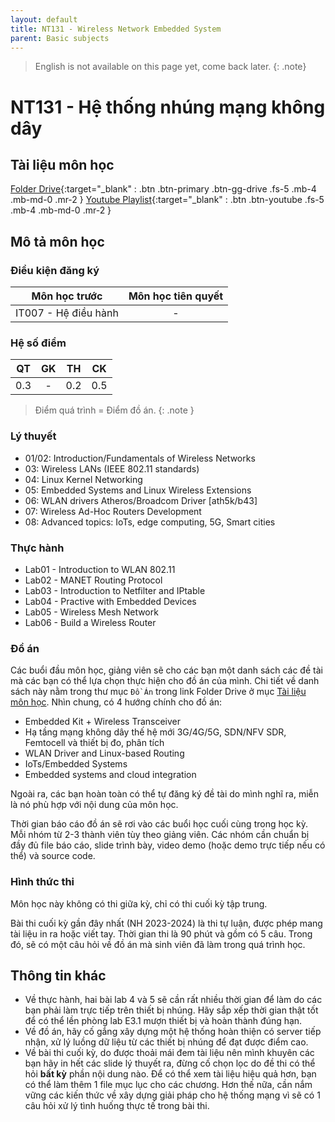 ```yaml
---
layout: default
title: NT131 - Wireless Network Embedded System
parent: Basic subjects
---
```


> English is not available on this page yet, come back later.
{: .note}

# NT131 - Hệ thống nhúng mạng không dây

## Tài liệu môn học

[Folder Drive](https://drive.google.com/drive/folders/1pmyIsFiAJrztIQZ4VHre97fdtYoQKSqE?usp=sharing){:target="_blank" : .btn .btn-primary .btn-gg-drive .fs-5 .mb-4 .mb-md-0 .mr-2 }
[Youtube Playlist](https://youtube.com/playlist?list=PLzGbLqPJwYz3W7P58VEJgwHTRU2NFgrqE&si=Q1KjMpQdW6GLEOdh){:target="_blank" : .btn .btn-youtube .fs-5 .mb-4 .mb-md-0 .mr-2 }

## Mô tả môn học

### Điều kiện đăng ký

| Môn học trước| Môn học tiên quyết  |
|------|-----|
| <center>IT007 - Hệ điều hành</center>| <center>-</center>|

### Hệ số điểm

| QT   | GK  | TH  | CK  |
|------|-----|-----|-----|
| <center> 0.3 </center>| <center> - </center>| <center>0.2</center> | <center>0.5</center> |

> Điểm quá trình = Điểm đồ án.
{: .note }

### Lý thuyết

- 01/02: Introduction/Fundamentals of Wireless Networks
- 03: Wireless LANs (IEEE 802.11 standards)
- 04: Linux Kernel Networking
- 05: Embedded Systems and Linux Wireless Extensions
- 06: WLAN drivers Atheros/Broadcom Driver [ath5k/b43]
- 07: Wireless Ad-Hoc Routers Development
- 08: Advanced topics: IoTs, edge computing, 5G, Smart cities

### Thực hành

- Lab01 - Introduction to WLAN 802.11
- Lab02 - MANET Routing Protocol
- Lab03 - Introduction to Netfilter and IPtable
- Lab04 - Practive with Embedded Devices
- Lab05 - Wireless Mesh Network
- Lab06 - Build a Wireless Router

### Đồ án

Các buổi đầu môn học, giảng viên sẽ cho các bạn một danh sách các đề tài mà các bạn có thể lựa chọn thực hiện cho đồ án của mình. Chi tiết về danh sách này nằm trong thư mục `Đồ Án` trong link Folder Drive ở mục [Tài liệu môn học](#tài-liệu-môn-học). Nhìn chung, có 4 hướng chính cho đồ án:

- Embedded Kit + Wireless Transceiver
- Hạ tầng mạng không dây thế hệ mới 3G/4G/5G, SDN/NFV SDR, Femtocell và
thiết bị đo, phân tích
- WLAN Driver and Linux-based Routing
- IoTs/Embedded Systems
- Embedded systems and cloud integration

Ngoài ra, các bạn hoàn toàn có thể tự đăng ký đề tài do mình nghĩ ra, miễn là nó phù hợp với nội dung của môn học.

Thời gian báo cáo đồ án sẽ rơi vào các buổi học cuối cùng trong học kỳ. Mỗi nhóm từ 2-3 thành viên tùy theo giảng viên. Các nhóm cần chuẩn bị đầy đủ file báo cáo, slide trình bày, video demo (hoặc demo trực tiếp nếu có thể) và source code.

### Hình thức thi

Môn học này không có thi giữa kỳ, chỉ có thi cuối kỳ tập trung.

Bài thi cuối kỳ gần đây nhất (NH 2023-2024) là thi tự luận, được phép mang tài liệu in ra hoặc viết tay. Thời gian thi là 90 phút và gồm có 5 câu. Trong đó, sẽ có một câu hỏi về đồ án mà sinh viên đã làm trong quá trình học.

## Thông tin khác

- Về thực hành, hai bài lab 4 và 5 sẽ cần rất nhiều thời gian để làm do các bạn phải làm trực tiếp trên thiết bị nhúng. Hãy sắp xếp thời gian thật tốt để có thể lền phòng lab E3.1 mượn thiết bị và hoàn thành đúng hạn.
- Về đồ án, hãy cố gắng xây dựng một hệ thống hoàn thiện có server tiếp nhận, xử lý luồng dữ liệu từ các thiết bị nhúng để đạt được điểm cao.
- Về bài thi cuối kỳ, do được thoải mái đem tài liệu nên mình khuyên các bạn hãy in hết các slide lý thuyết ra, đừng cố chọn lọc do đề thi có thể hỏi **bất kỳ** phần nội dung nào. Để có thể xem tài liệu hiệu quả hơn, bạn có thể làm thêm 1 file mục lục cho các chương. Hơn thế nữa, cần nắm vững các kiến thức về xây dựng giải pháp cho hệ thống mạng vì sẽ có 1 câu hỏi xử lý tình huống thực tế trong bài thi.
